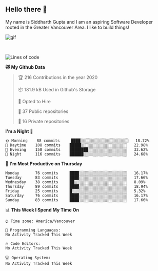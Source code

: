 ## Hello there :wave:

My name is Siddharth Gupta and I am an aspiring Software Developer rooted in the Greater Vancouver Area. I like to build things!

![gif](https://github.com/siddg97/siddg97/blob/master/dino.gif)

<br>

<!--START_SECTION:waka-->
![Lines of code](https://img.shields.io/badge/From%20Hello%20World%20I%27ve%20Written-11.2%20million%20Lines%20of%20code-blue)

**🐱 My Github Data** 

> 🏆 216 Contributions in the year 2020
 > 
> 📦 181.9 kB Used in Github's Storage 
 > 
> 💼 Opted to Hire
 > 
> 📜 37 Public repositories
 > 
> 🔑 16 Private repositories 

**I'm a Night 🦉** 

```text
🌞 Morning    88 commits     ████░░░░░░░░░░░░░░░░░░░░░   18.72% 
🌆 Daytime    108 commits    █████░░░░░░░░░░░░░░░░░░░░   22.98% 
🌃 Evening    158 commits    ████████░░░░░░░░░░░░░░░░░   33.62% 
🌙 Night      116 commits    ██████░░░░░░░░░░░░░░░░░░░   24.68%

```
📅 **I'm Most Productive on Thursday** 

```text
Monday       76 commits     ████░░░░░░░░░░░░░░░░░░░░░   16.17% 
Tuesday      83 commits     ████░░░░░░░░░░░░░░░░░░░░░   17.66% 
Wednesday    38 commits     ██░░░░░░░░░░░░░░░░░░░░░░░   8.09% 
Thursday     89 commits     ████░░░░░░░░░░░░░░░░░░░░░   18.94% 
Friday       25 commits     █░░░░░░░░░░░░░░░░░░░░░░░░   5.32% 
Saturday     76 commits     ████░░░░░░░░░░░░░░░░░░░░░   16.17% 
Sunday       83 commits     ████░░░░░░░░░░░░░░░░░░░░░   17.66%

```


📊 **This Week I Spend My Time On** 

```text
⌚︎ Time zone: America/Vancouver

💬 Programming Languages: 
No Activity Tracked This Week

🔥 Code Editors: 
No Activity Tracked This Week

💻 Operating System: 
No Activity Tracked This Week

```


<!--END_SECTION:waka-->



